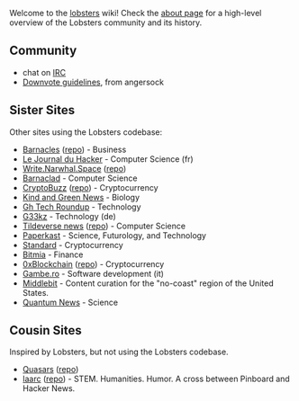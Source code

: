 Welcome to the [lobsters](https://lobste.rs/) wiki! Check the [about page](https://lobste.rs/about) for a high-level overview of the Lobsters community and its history.

## Community

* chat on [IRC](IRC)
* [Downvote guidelines](DownvoteGuidelines), from angersock

## Sister Sites

Other sites using the Lobsters codebase:

* [Barnacles](https://www.barnacl.es) ([repo](https://github.com/pushcx/barnacl.es)) - Business
* [Le Journal du Hacker](https://www.journalduhacker.net/) - Computer Science (fr)
* [Write.Narwhal.Space](https://write.narwhal.space) ([repo](https://github.com/charlesetc/write.narwhal.space))
* [Barnaclad](https://barnacles.blackfriday/) - Computer Science
* [CryptoBuzz](https://cryptobuzz.io/) ([repo](https://github.com/lukehamilton/cryptobuzz)) - Cryptocurrency
* [Kind and Green News](http://news.kindandgreenworld.com/) - Biology
* [Gh Tech Roundup](https://www.ghtechroundup.com/) - Technology
* [G33kz](https://g33kz.de/) - Technology (de)
* [Tildeverse news](https://tilde.news/) ([repo](https://tildegit.org/tildeverse/tilde.news)) - Computer Science
* [Paperkast](https://paperkast.com) - Science, Futurology, and Technology
* [Standard](https://std.bz/) - Cryptocurrency
* [Bitmia](https://bitmia.com/) - Finance
* [0xBlockchain](https://0xblockchain.network/) ([repo](https://github.com/pyk/0xblockchain)) - Cryptocurrency
* [Gambe.ro](https://gambe.ro) - Software development (it)
* [Middlebit](https://middlebit.com/) - Content curation for the "no-coast" region of the United States.
* [Quantum News](http://science.solobsd.org/) - Science

## Cousin Sites

Inspired by Lobsters, but not using the Lobsters codebase.

* [Quasars](https://quasa.rs) ([repo](https://github.com/kineticdial/quasars))
* [laarc](https://www.laarc.io/) ([repo](https://github.com/laarc/laarc)) - STEM. Humanities. Humor. A cross between Pinboard and Hacker News.